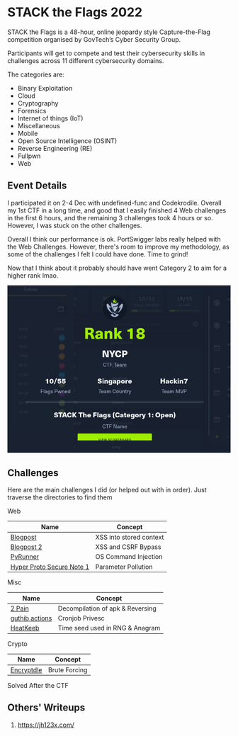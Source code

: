 # STACK the Flags 2022

STACK the Flags is a 48-hour, online jeopardy style Capture-the-Flag competition organised by GovTech’s Cyber Security Group.

Participants will get to compete and test their cybersecurity skills in challenges across 11 different cybersecurity domains.

The categories are:

-   Binary Exploitation
-   Cloud
-   Cryptography
-   Forensics
-   Internet of things (IoT)
-   Miscellaneous
-   Mobile
-   Open Source Intelligence (OSINT)
-   Reverse Engineering (RE)
-   Fullpwn
-   Web

## Event Details

I participated it on 2-4 Dec with undefined-func and Codekrodile. Overall my 1st CTF in a long time, and good that I easily finished 4 Web challenges in the first 6 hours, and the remaining 3 challenges took 4 hours or so. However, I was stuck on the other challenges.

Overall I think our performance is ok. PortSwigger labs really helped with the Web Challenges. However, there's room to improve my methodology, as some of the challenges I felt I could have done. Time to grind!

Now that I think about it probably should have went Category 2 to aim for a higher rank lmao.

![final_score.png](final_score.png)


## Challenges

Here are the main challenges I did (or helped out with in order). Just traverse the directories to find them

Web

Name | Concept
-|-
[Blogpost](Web/Blogpost/README.md) | XSS into stored context
[Blogpost 2](Web/Blogpost%202/README.md) | XSS and CSRF Bypass
[PyRunner](Web/PyRunner/README.md) | OS Command Injection
[Hyper Proto Secure Note 1](Web/Hyper%20Proto%20Secure%20Note%201/README.md) | Parameter Pollution

Misc

Name | Concept
-|-
[2 Pain](Misc/2%20Pain/README.md)  | Decompilation of apk & Reversing
[guthib actions](Misc/guthib%20actions/README.md) | Cronjob Privesc
[HeatKeeb](Misc/HeatKeeb/README.md) | Time seed used in RNG & Anagram

Crypto

Name | Concept
-|-
[Encryptdle](Crypto/Encryptdle/README.md) | Brute Forcing

Solved After the CTF

## Others' Writeups

1. https://jh123x.com/

